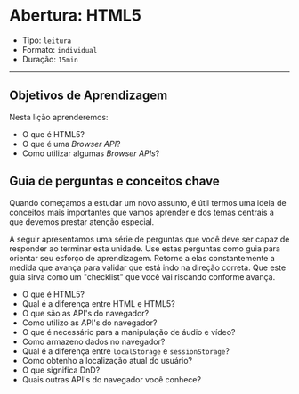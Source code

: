 # Abertura: HTML5

- Tipo: `leitura`
- Formato: `individual`
- Duração: `15min`

***

## Objetivos de Aprendizagem

Nesta lição aprenderemos:

- O que é HTML5?
- O que é uma _Browser API_? 
- Como utilizar algumas _Browser APIs_?

## Guia de perguntas e conceitos chave

Quando começamos a estudar um novo assunto, é útil termos uma ideia de conceitos mais importantes que vamos aprender e dos temas centrais a que devemos prestar atenção especial.

A seguir apresentamos uma série de perguntas que você deve ser capaz de responder ao terminar esta unidade. Use estas perguntas como guia para orientar seu esforço de aprendizagem. Retorne a elas constantemente a medida que avança para validar que está indo na direção correta. Que este guia sirva como um "checklist" que você vai riscando conforme avança.

- O que é HTML5?
- Qual é a diferença entre HTML e HTML5?
- O que são as API's do navegador?
- Como utilizo as API's do navegador?
- O que é necessário para a manipulação de áudio e vídeo?
- Como armazeno dados no navegador?
- Qual é a diferença entre `localStorage` e `sessionStorage`?
- Como obtenho a localização atual do usuário?
- O que significa DnD?
- Quais outras API's do navegador você conhece?